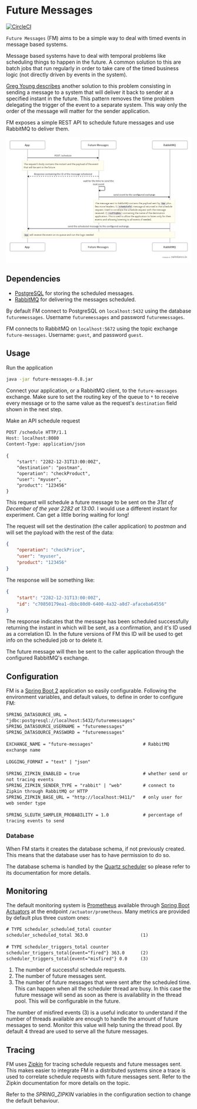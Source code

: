 # Future Messages
[![CircleCI](https://circleci.com/gh/lazydevorg/future-messages/tree/master.svg?style=svg&circle-token=a10f475b3139ab31620bdfe4bc58711b267024a9)](https://circleci.com/gh/lazydevorg/future-messages/tree/master)

`Future Messages` (FM) aims to be a simple way to deal with timed events in message based systems.

Message based systems have to deal with temporal problems like scheduling things to happen in the future.
A common solution to this are batch jobs that run regularly in order to take care of the timed
business logic (not directly driven by events in the system).

[Greg Young describes](https://www.infoq.com/news/2014/06/dddx-young-scheduling#) another solution to this problem
consisting in sending a message to a system that will deliver it back to sender at a specified instant in
the future.
This pattern removes the time problem delegating the trigger of the event to a separate system. This way only the
order of the message will matter for the sender application.

FM exposes a simple REST API to schedule future messages and use RabbitMQ to deliver them.

![Sequence diagram](docs/sequence-diagram.png)


## Dependencies

* [PostgreSQL](https://www.postgresql.org/) for storing the scheduled messages.
* [RabbitMQ](https://www.rabbitmq.com/) for delivering the messages scheduled.

By default FM connect to PostgreSQL on `localhost:5432` using the database `futuremessages`. Username `futuremessages`
and password `futuremessages`.

FM connects to RabbitMQ on `localhost:5672` using the topic exchange `future-messages`. Username: `guest`, and password
`guest`.


## Usage

Run the application

```bash
java -jar future-messages-0.8.jar
```

Connect your application, or a RabbitMQ client, to the `future-messages` exchange. Make sure to set the routing key of
the queue to `*` to receive every message or to the same value as the request's `destination` field shown in the next
step.

Make an API schedule request

```http request
POST /schedule HTTP/1.1
Host: localhost:8080
Content-Type: application/json

{
	"start": "2282-12-31T13:00:00Z",
	"destination": "postman",
	"operation": "checkProduct",
	"user": "myuser",
	"product": "123456"
}
```

This request will schedule a future message to be sent on the *31st of December of the year 2282 at 13:00*. I would use
a different instant for experiment. Can get a little boring waiting for long!

The request will set the destination (the caller application) to *postman* and will set the payload with the rest of the data:

```json
{
	"operation": "checkPrice",
	"user": "myuser",
	"product": "123456"
}
```

The response will be something like:

```json
{
    "start": "2282-12-31T13:00:00Z",
    "id": "c70850179ea1-dbbc80d0-6400-4a32-a8d7-afaceba64556"
}
```

The response indicates that the message has been scheduled successfully returning the instant in which will be sent, as
a confirmation, and it's ID used as a correlation ID. In the future versions of FM this ID will be used to get info on
the scheduled job or to delete it. 

The future message will then be sent to the caller application through the configured RabbitMQ's exchange. 

## Configuration

FM is a [Spring Boot 2](https://spring.io/projects/spring-boot) application so easily configurable.
Following the environment variables, and default values, to define in order to configure FM:

```
SPRING_DATASOURCE_URL = "jdbc:postgresql://localhost:5432/futuremessages"
SPRING_DATASOURCE_USERNAME = "futuremessages"
SPRING_DATASOURCE_PASSWORD = "futuremessages"

EXCHANGE_NAME = "future-messages"                   # RabbitMQ exchange name

LOGGING_FORMAT = "text" | "json"

SPRING_ZIPKIN_ENABLED = true                        # whether send or not tracing events
SPRING_ZIPKIN_SENDER_TYPE = "rabbit" | "web"        # connect to Zipkin through RabbitMQ or HTTP
SPRING_ZIPKIN_BASE_URL = "http://localhost:9411/"   # only user for web sender type

SPRING_SLEUTH_SAMPLER_PROBABILITY = 1.0             # percentage of tracing events to send
```

### Database

When FM starts it creates the database schema, if not previously created. This means that the database user has to have
permission to do so.

The database schema is handled by the [Quartz scheduler](http://www.quartz-scheduler.org/) so please refer to its
documentation for more details.

## Monitoring

The default monitoring system is [Prometheus](https://prometheus.io/) available through
[Spring Boot Actuators](https://docs.spring.io/spring-boot/docs/current/reference/html/production-ready-endpoints.html)
at the endpoint `/actuator/prometheus`. Many metrics are provided by default plus three custom ones:

```
# TYPE scheduler_scheduled_total counter
scheduler_scheduled_total 363.0                    (1)

# TYPE scheduler_triggers_total counter
scheduler_triggers_total{event="fired"} 363.0      (2)
scheduler_triggers_total{event="misfired"} 0.0     (3)
```

1. The number of successful schedule requests.
2. The number of future messages sent.
3. The number of future messages that were sent after the scheduled time. This can happen when all the scheduler
thread are busy. In this case the future message will send as soon as there is availability in the thread pool. This
will be configurable in the future.

The number of misfired events (3) is a useful indicator to understand if the number of threads available are enough to
handle the amount of future messages to send. Monitor this value will help tuning the thread pool. By default 4
thread are used to serve all the future messages.

## Tracing

FM uses [Zipkin](https://zipkin.io/) for tracing schedule requests and future messages sent. This makes easier to
integrate FM in a distributed systems since a trace is used to correlate schedule requests with future messages sent.
Refer to the Zipkin documentation for more details on the topic.

Refer to the *SPRING_ZIPKIN* variables in the configuration section to change the default behaviour.
